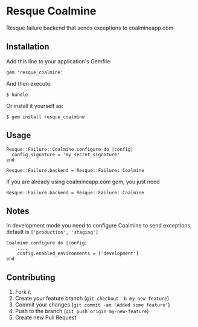 # Resque Coalmine

Resque failure backend that sends exceptions to coalmineapp.com

## Installation

Add this line to your application's Gemfile:

    gem 'resque_coalmine'

And then execute:

    $ bundle

Or install it yourself as:

    $ gem install resque_coalmine

## Usage

    Resque::Failure::Coalmine.configure do |config|
      config.signature = 'my_secret_signature'
    end

    Resque::Failure.backend = Resque::Failure::Coalmine
    
If you are already using coalmineapp.com gem, you just need

    Resque::Failure.backend = Resque::Failure::Coalmine
   
## Notes

In development mode you need to configure Coalmine to send exceptions, default is `['production', 'staging']`

    Coalmine.configure do |config|
        ....
        config.enabled_environments = ['development']
    end

## Contributing

1. Fork it
2. Create your feature branch (`git checkout -b my-new-feature`)
3. Commit your changes (`git commit -am 'Added some feature'`)
4. Push to the branch (`git push origin my-new-feature`)
5. Create new Pull Request
